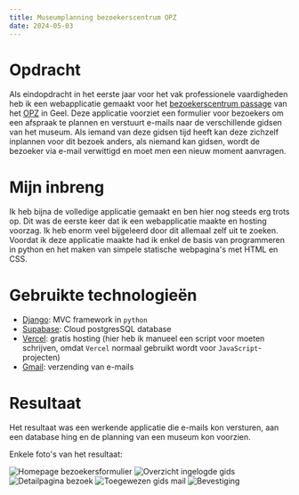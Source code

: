 ```yaml
---
title: Museumplanning bezoekerscentrum OPZ
date: 2024-05-03
---
```


# Opdracht

Als eindopdracht in het eerste jaar voor het vak professionele vaardigheden heb ik een webapplicatie gemaakt voor het [bezoekerscentrum passage](https://www.opzgeel.be/nl/bezoekerscentrum) van het [OPZ](https://www.opzgeel.be/nl) in Geel. Deze applicatie voorziet een formulier voor bezoekers om een afspraak te plannen en verstuurt e-mails naar de verschillende gidsen van het museum. Als iemand van deze gidsen tijd heeft kan deze zichzelf inplannen voor dit bezoek anders, als niemand kan gidsen, wordt de bezoeker via e-mail verwittigd en moet men een nieuw moment aanvragen.

# Mijn inbreng

Ik heb bijna de volledige applicatie gemaakt en ben hier nog steeds erg trots op. Dit was de eerste keer dat ik een webapplicatie maakte en hosting voorzag. Ik heb enorm veel bijgeleerd door dit allemaal zelf uit te zoeken. Voordat ik deze applicatie maakte had ik enkel de basis van programmeren in python en het maken van simpele statische webpagina's met HTML en CSS.

# Gebruikte technologieën

- [Django](https://www.djangoproject.com/): MVC framework in `python`
- [Supabase](https://supabase.com/): Cloud postgresSQL database
- [Vercel](https://vercel.com/): gratis hosting (hier heb ik manueel een script voor moeten schrijven, omdat `Vercel` normaal gebruikt wordt voor `JavaScript`-projecten)
- [Gmail](https://mail.google.com/): verzending van e-mails

# Resultaat

Het resultaat was een werkende applicatie die e-mails kon versturen, aan een database hing en de planning van een museum kon voorzien.

Enkele foto's van het resultaat:

![Homepage bezoekersformulier](/img/projects/ps1_project_home.png)
![Overzicht ingelogde gids](/img/projects/ps1_project_overzicht.png)
![Detailpagina bezoek](/img/projects/ps1_project_detail.png)
![Toegewezen gids mail](/img/projects/ps1_project_mail.png)
![Bevestiging](/img/projects/ps1_project_bevestiging.png)
